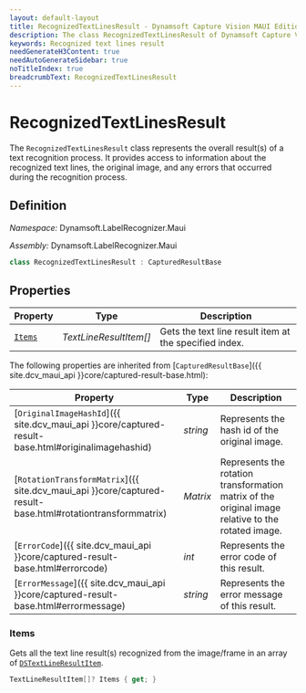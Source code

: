 ```yaml
---
layout: default-layout
title: RecognizedTextLinesResult - Dynamsoft Capture Vision MAUI Edition
description: The class RecognizedTextLinesResult of Dynamsoft Capture Vision MAUI edition represents the result of a text recognition process.
keywords: Recognized text lines result
needGenerateH3Content: true
needAutoGenerateSidebar: true
noTitleIndex: true
breadcrumbText: RecognizedTextLinesResult
---
```


# RecognizedTextLinesResult

The `RecognizedTextLinesResult` class represents the overall result(s) of a text recognition process. It provides access to information about the recognized text lines, the original image, and any errors that occurred during the recognition process.

## Definition

*Namespace:* Dynamsoft.LabelRecognizer.Maui

*Assembly:* Dynamsoft.LabelRecognizer.Maui

```csharp
class RecognizedTextLinesResult : CapturedResultBase
```

## Properties

| Property | Type | Description |
| -------- | ---- | ----------- |
| [`Items`](#items) | *TextLineResultItem[]* | Gets the text line result item at the specified index. |

The following properties are inherited from [`CapturedResultBase`]({{ site.dcv_maui_api }}core/captured-result-base.html):

| Property | Type | Description |
| -------- | ---- | ----------- |
| [`OriginalImageHashId`]({{ site.dcv_maui_api }}core/captured-result-base.html#originalimagehashid) | *string* | Represents the hash id of the original image. |
| [`RotationTransformMatrix`]({{ site.dcv_maui_api }}core/captured-result-base.html#rotationtransformmatrix) | *Matrix* | Represents the rotation transformation matrix of the original image relative to the rotated image. |
| [`ErrorCode`]({{ site.dcv_maui_api }}core/captured-result-base.html#errorcode) | *int* | Represents the error code of this result. |
| [`ErrorMessage`]({{ site.dcv_maui_api }}core/captured-result-base.html#errormessage) | *string* | Represents the error message of this result. |

### Items

Gets all the text line result(s) recognized from the image/frame in an array of [`DSTextLineResultItem`](text-line-result-item.md).

```csharp
TextLineResultItem[]? Items { get; }
```
